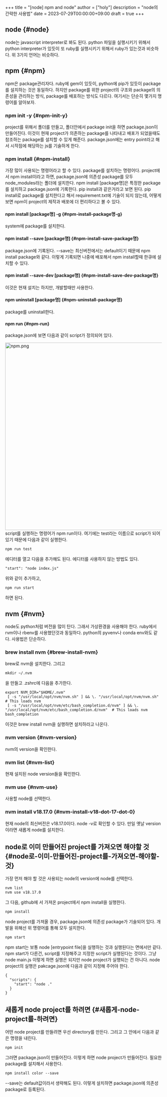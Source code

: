 +++
title = "[node] npm and node"
author = ["holy"]
description = "node의 간략한 사용법"
date = 2023-07-29T00:00:00+09:00
draft = true
+++

## node {#node}

node는 javascript interpreter로 봐도 된다. python 파일을 실행시키기
위해서 python interpreter가 있듯이 또 ruby를 실행시키기 위해서
ruby가 있는것과 비슷하다. 위 3가지 언어는 비슷하다.


## npm {#npm}

npm은 package관리자다. ruby에 gem이 있듯이, python에 pip가 있듯이
package를 설치하는 것은 동일하다. 하지만 package를 위한 project의
구조와 package의 의존성을 관리하는 방식, package를 배포하는 방식도
다르다. 여기서는 단순히 몇가지 명령어를 알아보자.


### npm init -y {#npm-init-y}

project를 위해서 폴더를 만들고, 폴더안에서 package init을 하면
package.json이 만들어진다. 이것이 현재 project가 의존하는 package를
나타내고 배포가 되었을때도 참조하는 package를 설치할 수 있게
해준다. package.json에는 entry point라고 해서 시작점에 해당하는 js를
기술하게 한다.


### npm install {#npm-install}

가장 많이 사용되는 명령어라고 할 수 있다. package를 설치하는
명령어다. project에서 npm install이라고 하면, package.json에 의존성
package를 모두 node_modules라는 폴더에 설치한다. npm install
[package명]은 특정한 package를 설치하고 package.json에 기록한다. pip
install과 같은거라고 보면 된다. pip install로 package를 설치한다고
해서 requirement.txt에 기술이 되지 않는데, 어떻게 보면 npm이 project의
제작과 배포에 더 편리하다고 볼 수 있다.


#### npm install [package명] -g {#npm-install-package명-g}

system에 package를 설치한다.


#### npm install --save [package명] {#npm-install-save-package명}

package.json에 기록된다. --save는 최신버전에서는 default이기 때문에
npm install package와 같다.  이렇게 기록되면 나중에 배포해서 npm
install할때 한큐에 설치할 수 있다.


#### npm install --save-dev [package명] {#npm-install-save-dev-package명}

이것은 현재 설치는 하지만, 개발할때만 사용한다.


#### npm uninstall [package명] {#npm-uninstall-package명}

package를 uninstall한다.


#### npm run {#npm-run}

package.json에 보면 다음과 같이 script가 정의되어 있다.

<a id="org8ffc72d"></a>

<img src="/img/nodejs/npm.png" alt="npm.png" width="600px" /> script를 실행하는 명령어가 npm
run이다. 여기에는 test라는 이름으로 script가 되어 있기 때문에 다음과
같이 실행한다.

```text
npm run test
```

에디터를 열고 다음을 추가해도 된다. 에디터를 사용하지 않는 방법도 있다.

```text
"start": "node index.js"
```

위와 같이 추가하고,

```text
npm run start
```

하면 된다.


## nvm {#nvm}

node도 python처럼 버전을 많이 탄다. 그래서 가상환경을 사용해야
한다. ruby에서 rvm이나 rbenv를 사용했던것과 동일하다. python의
pyvenv나 conda env와도 같다. 사용법은 단순하다.


### brew install nvm {#brew-install-nvm}

brew로 nvm을 설치한다. 그리고

```text
mkdir ~/.nvm
```

을 만들고 .zshrc에 다음을 추가한다.

```shell
export NVM_DIR="$HOME/.nvm"
 [ -s "/usr/local/opt/nvm/nvm.sh" ] && \. "/usr/local/opt/nvm/nvm.sh"  # This loads nvm
 [ -s "/usr/local/opt/nvm/etc/bash_completion.d/nvm" ] && \. "/usr/local/opt/nvm/etc/bash_completion.d/nvm"  # This loads nvm bash_completion
```

이것은 brew install nvm을 실행하면 설치하라고 나온다.


### nvm version {#nvm-version}

nvm의 version을 확인한다.


### nvm list {#nvm-list}

현재 설치된 node version들을 확인한다.


### nvm use {#nvm-use}

사용할 node를 선택한다.


### nvm install v18.17.0 {#nvm-install-v18-dot-17-dot-0}

현재 node의 최신버전은 v18.17.0이다. node -v로 확인할 수 있다. 만일 옛날 version이라면 새롭게 node를
설치한다.


## node로 이미 만들어진 project를 가져오면 해야할 것 {#node로-이미-만들어진-project를-가져오면-해야할-것}

가장 먼저 해야 할 것은 사용되는 node의 version에 node를 선택한다.

```text
nvm list
nvm use v18.17.0
```

그 다음, github에 서 가져온 project에서 npm install을 실행한다.

```text
npm install
```

node project를 가져올 경우, package.json에 의존성 package가 기술되어
있다. 개발을 위해선 위 명령어를 통해 모두 설치한다.

```text
npm start
```

npm start는 보통 node [entrypoint file]을 실행하는 것과 실행된다는
면에서만 같다. npm start가 다른건, script를 지정해주고 지정한 script가
실행된다는 것이다. 그냥 node main.js 이렇게 하면 실행은 되지만 node
project가 실행되는 건 아니다. node project의 실행은 pakcage.json에
다음과 같이 지정해 주어야 한다.

```shell
{
  "scripts": {
    "start": "node ."
  }
}
```


## 새롭게 node project를 하려면 {#새롭게-node-project를-하려면}

어떤 node project를 만들려면 우선 directory를 만든다. 그리고 그 안에서
다음과 같은 명령을 내린다.

```text
npm init
```

그러면 package.json이 만들어진다. 이렇게 하면 node project가
만들어진다. 필요한 package를 설치해서 사용한다.

```text
npm install color --save
```

--save는 default값이라서 생략해도 된다. 이렇게 설치하면 package.json에
  의존성 package로 등록된다.
